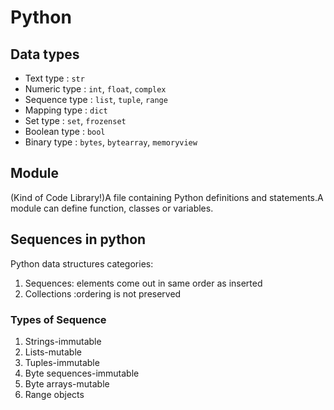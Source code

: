 # Python

## Data types
* Text type     : `str`
* Numeric type  : `int`, `float`, `complex`
* Sequence type : `list`, `tuple`, `range`
* Mapping type  : `dict`
* Set type      : `set`, `frozenset`
* Boolean type  : `bool`
* Binary type   : `bytes`, `bytearray`, `memoryview`

## Module
(Kind of Code Library!)A file containing Python definitions and statements.A module can define function, classes or variables. 

## Sequences in python
Python data structures categories:
1. Sequences: elements come out in same order as inserted
2. Collections :ordering is not preserved

### Types of Sequence
1. Strings-immutable
2. Lists-mutable
3. Tuples-immutable
4. Byte sequences-immutable
5. Byte arrays-mutable
6. Range objects
